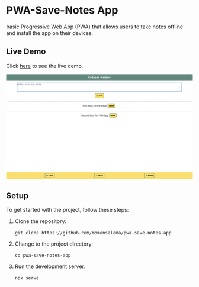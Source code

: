 # PWA-Save-Notes App

basic Progressive Web App (PWA) that allows users to take notes offline and install the app on their devices.

## Live Demo

Click [here](https://pwa-save-notes-app.vercel.app) to see the live demo.

![Main Page](/icons/app-screenshot.png)

## Setup

To get started with the project, follow these steps:

1. Clone the repository:

   ```shell
   git clone https://github.com/momensalama/pwa-save-notes-app
   ```

2. Change to the project directory:

   ```shell
   cd pwa-save-notes-app
   ```

3. Run the development server:

   ```shell
   npx serve .
   ```
